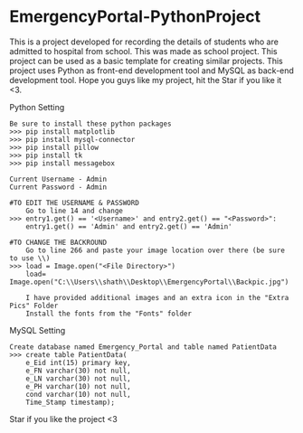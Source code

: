 # EmergencyPortal-PythonProject
This is a project developed for recording the details of students who are admitted to hospital from school. This was made as school project. This project can be used as a basic template for creating similar projects. This project uses Python as front-end development tool and MySQL as back-end development tool. Hope you guys like my project, hit the Star if you like it &lt;3.



Python Setting
~~~~~~~~~~~
Be sure to install these python packages
>>>	pip install matplotlib
>>>	pip install mysql-connector
>>>	pip install pillow
>>>	pip install tk
>>>	pip install messagebox

Current Username - Admin
Current Password - Admin

#TO EDIT THE USERNAME & PASSWORD
	Go to line 14 and change 
>>>	entry1.get() == '<Username>' and entry2.get() == "<Password>":
	entry1.get() == 'Admin' and entry2.get() == 'Admin'

#TO CHANGE THE BACKROUND
	Go to line 266 and paste your image location over there (be sure to use \\)
>>>	load = Image.open("<File Directory>")
	load= Image.open("C:\\Users\\shath\\Desktop\\EmergencyPortal\\Backpic.jpg")
	
	I have provided additional images and an extra icon in the "Extra Pics" Folder
	Install the fonts from the "Fonts" folder

~~~~~~~~~~~
MySQL Setting
~~~~~~~~~~~
Create database named Emergency_Portal and table named PatientData
>>>	create table PatientData(
	e_Eid int(15) primary key,
	e_FN varchar(30) not null,
	e_LN varchar(30) not null,
	e_PH varchar(10) not null,
	cond varchar(10) not null,
	Time_Stamp timestamp);
~~~~~~~~~~~~~~~~~~~~~~~~~~~~~~~
Star if you like the project <3
